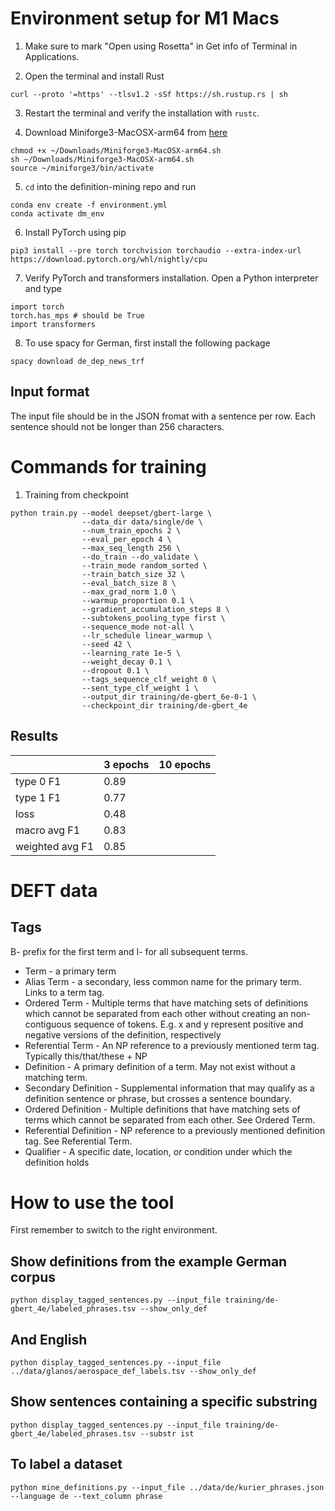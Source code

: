 # Environment setup for M1 Macs

1. Make sure to mark "Open using Rosetta" in Get info of Terminal in Applications.

2. Open the terminal and install Rust
```
curl --proto '=https' --tlsv1.2 -sSf https://sh.rustup.rs | sh
```

3. Restart the terminal and verify the installation with ```rustc```.

4. Download Miniforge3-MacOSX-arm64 from [here](https://github.com/conda-forge/miniforge)
```
chmod +x ~/Downloads/Miniforge3-MacOSX-arm64.sh
sh ~/Downloads/Miniforge3-MacOSX-arm64.sh
source ~/miniforge3/bin/activate
```

5. ```cd``` into the definition-mining repo and run
```
conda env create -f environment.yml
conda activate dm_env
```

6. Install PyTorch using pip
```
pip3 install --pre torch torchvision torchaudio --extra-index-url https://download.pytorch.org/whl/nightly/cpu
```

7. Verify PyTorch and transformers installation. Open a Python interpreter and type 
```
import torch
torch.has_mps # should be True
import transformers
```

8. To use spacy for German, first install the following package
```
spacy download de_dep_news_trf
```

## Input format
The input file should be in the JSON fromat with a sentence per row. Each sentence should not be longer than 256 characters.

# Commands for training

1. Training from checkpoint
```
python train.py --model deepset/gbert-large \
                --data_dir data/single/de \
                --num_train_epochs 2 \
                --eval_per_epoch 4 \
                --max_seq_length 256 \
                --do_train --do_validate \
                --train_mode random_sorted \
                --train_batch_size 32 \
                --eval_batch_size 8 \
                --max_grad_norm 1.0 \
                --warmup_proportion 0.1 \
                --gradient_accumulation_steps 8 \
                --subtokens_pooling_type first \
                --sequence_mode not-all \
                --lr_schedule linear_warmup \
                --seed 42 \
                --learning_rate 1e-5 \
                --weight_decay 0.1 \
                --dropout 0.1 \
                --tags_sequence_clf_weight 0 \
                --sent_type_clf_weight 1 \
                --output_dir training/de-gbert_6e-0-1 \
                --checkpoint_dir training/de-gbert_4e
```


## Results

|                 | 3 epochs | 10 epochs |
|-----------------|----------|-----------|
| type 0 F1       | 0.89     |           |
| type 1 F1       | 0.77     |           |
| loss            | 0.48     |           |
| macro avg F1    | 0.83     |           |
| weighted avg F1 | 0.85     |           |

# DEFT data

## Tags
B- prefix for the first term and I- for all subsequent terms.  

* Term - a primary term
* Alias Term - a secondary, less common name for the primary term. Links to a term tag.
* Ordered Term  - Multiple terms that have matching sets of definitions which cannot be separated from each other without creating an non-contiguous sequence of tokens. E.g. x and y represent positive and negative versions of the definition, respectively
* Referential Term - An NP reference to a previously mentioned term tag. Typically this/that/these + NP
* Definition - A primary definition of a term. May not exist without a matching term.
* Secondary Definition - Supplemental information that may qualify as a definition sentence or phrase, but crosses a sentence boundary.
* Ordered Definition - Multiple definitions that have matching sets of terms which cannot be separated from each other. See Ordered Term.
* Referential Definition - NP reference to a previously mentioned definition tag. See Referential Term.
* Qualifier - A specific date, location, or condition under which the definition holds


# How to use the tool
First remember to switch to the right environment. 

## Show definitions from the example German corpus
```
python display_tagged_sentences.py --input_file training/de-gbert_4e/labeled_phrases.tsv --show_only_def
```

## And English
```
python display_tagged_sentences.py --input_file ../data/glanos/aerospace_def_labels.tsv --show_only_def
```

## Show sentences containing a specific substring
```
python display_tagged_sentences.py --input_file training/de-gbert_4e/labeled_phrases.tsv --substr ist
```

## To label a dataset
```
python mine_definitions.py --input_file ../data/de/kurier_phrases.json --language de --text_column phrase
```